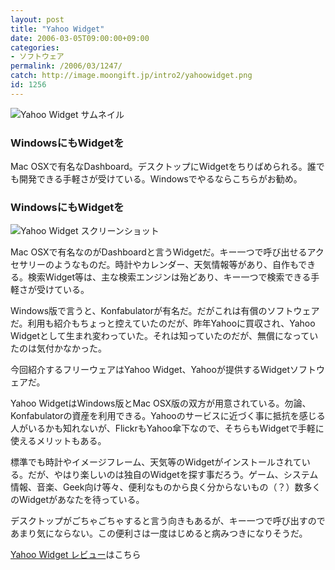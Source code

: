 ```yaml
---
layout: post
title: "Yahoo Widget"
date: 2006-03-05T09:00:00+09:00
categories:
- ソフトウェア
permalink: /2006/03/1247/
catch: http://image.moongift.jp/intro2/yahoowidget.png
id: 1256
---
```

 ![Yahoo Widget サムネイル](http://image.moongift.jp/intro2/yahoowidget.t.png "Yahoo Widget サムネイル")
  

### WindowsにもWidgetを
  
Mac OSXで有名なDashboard。デスクトップにWidgetをちりばめられる。誰でも開発できる手軽さが受けている。Windowsでやるならこちらがお勧め。  
<!--more-->  

### WindowsにもWidgetを
  

![Yahoo Widget スクリーンショット](http://image.moongift.jp/intro2/yahoowidget.png "Yahoo Widget スクリーンショット")

  

Mac OSXで有名なのがDashboardと言うWidgetだ。キー一つで呼び出せるアクセサリーのようなものだ。時計やカレンダー、天気情報等があり、自作もできる。検索Widget等は、主な検索エンジンは殆どあり、キー一つで検索できる手軽さが受けている。

  

Windows版で言うと、Konfabulatorが有名だ。だがこれは有償のソフトウェアだ。利用も紹介もちょっと控えていたのだが、昨年Yahooに買収され、Yahoo Widgetとして生まれ変わっていた。それは知っていたのだが、無償になっていたのは気付かなかった。

  

今回紹介するフリーウェアはYahoo Widget、Yahooが提供するWidgetソフトウェアだ。

  

Yahoo WidgetはWindows版とMac OSX版の双方が用意されている。勿論、Konfabulatorの資産を利用できる。Yahooのサービスに近づく事に抵抗を感じる人がいるかも知れないが、FlickrもYahoo傘下なので、そちらもWidgetで手軽に使えるメリットもある。

  

標準でも時計やイメージフレーム、天気等のWidgetがインストールされている。だが、やはり楽しいのは独自のWidgetを探す事だろう。ゲーム、システム情報、音楽、Geek向け等々、便利なものから良く分からないもの（？）数多くのWidgetがあなたを待っている。

  

デスクトップがごちゃごちゃすると言う向きもあるが、キー一つで呼び出すのであまり気にならない。この便利さは一度はじめると病みつきになりそうだ。

  

[Yahoo Widget レビュー](http://oss.moongift.jp/review/i-1266.html)はこちら

